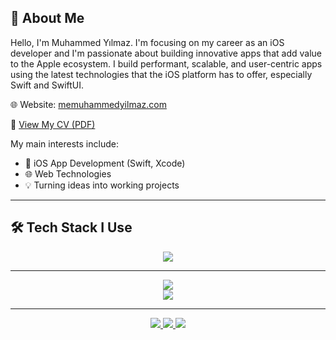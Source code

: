 ## 👋 About Me

Hello, I'm Muhammed Yılmaz. I'm focusing on my career as an iOS developer and I'm passionate about building innovative apps that add value to the Apple ecosystem. I build performant, scalable, and user-centric apps using the latest technologies that the iOS platform has to offer, especially Swift and SwiftUI. 

🌐 Website: [memuhammedyilmaz.com](https://muhammedyilmaz.co)

📄 [View My CV (PDF)](https://github.com/memuhammedyilmaz/memuhammedyilmaz/blob/main/MuhammedYilmaz.pdf)

My main interests include:

- 📱 iOS App Development (Swift, Xcode)
- 🌐 Web Technologies
- 💡 Turning ideas into working projects

---

## 🛠️ Tech Stack I Use

<p align="center">
  <img src="https://skillicons.dev/icons?i=swift,js,html,css,github,vscode&theme=light" />
</p>

---
<p align="center">
  <!-- Genel istatistikler -->
  <img src="https://github-readme-stats.vercel.app/api?username=memuhammedyilmaz&show_icons=true&theme=radical&count_private=true&include_all_commits=true" />
  <br/>

  <!-- Commit serisi (streak) -->
  <img src="https://github-readme-streak-stats.herokuapp.com?user=memuhammedyilmaz&theme=tokyonight&hide_border=false" />
  <br/>
</p>

---

<!-- SOSYAL MEDYA İKONLARI -->
<p align="center">
  <a href="https://github.com/memuhammedyilmaz" target="_blank">
    <img src="https://img.shields.io/github/followers/memuhammedyilmaz?label=GitHub&style=social" />
  </a>
  <a href="https://linkedin.com/in/memuhammedyilmaz" target="_blank">
    <img src="https://img.shields.io/badge/LinkedIn-blue?style=flat&logo=linkedin" />
  </a>
  <a href="mailto:info@muhammedyilmaz.co">
    <img src="https://img.shields.io/badge/E--Mail-DarkRed?style=flat&logo=gmail&logoColor=white" />
  </a>
</p>
